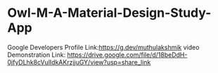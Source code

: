 # Owl-M-A-Material-Design-Study-App
Google Developers Profile Link:https://g.dev/muthulakshmik
video Demonstration Link: https://drive.google.com/file/d/18beDdH-0jfyDLhk8cVulIdkAKrzjjuGY/view?usp=share_link
